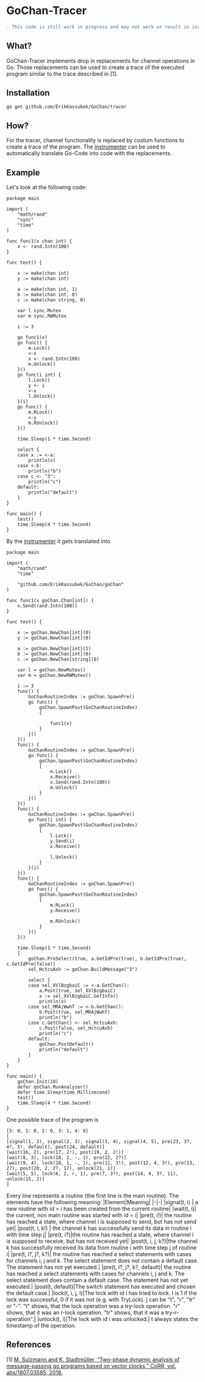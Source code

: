 # GoChan-Tracer

```diff 
- This code is still work in progress and may not work or result in incorrect behavior!
```

## What?
GoChan-Tracer implements drop in replacements for channel operations in Go.
Those replacements can be used to create a trace of the executed program similar to the trace described in [1]. 

## Installation
```
go get github.com/ErikKassubek/GoChan/tracer
```
## How?
For the tracer, channel functionality is replaced by costum functions to create a trace of the program. The [instrumenter](https://github.com/ErikKassubek/GoChan/tree/main/instrumenter) can be used to automatically translate Go-Code into code with the replacements. 

## Example
Let's look at the following code:
```
package main

import (
	"math/rand"
	"sync"
	"time"
)

func func1(x chan int) {
	x <- rand.Intn(100)
}

func test() {

	x := make(chan int)
	y := make(chan int)

	a := make(chan int, 1)
	b := make(chan int, 0)
	c := make(chan string, 0)

	var l sync.Mutex
	var m sync.RWMutex

	i := 3

	go func1(x)
	go func() {
		m.Lock()
		<-x
		x <- rand.Intn(100)
		m.Unlock()
	}()
	go func(i int) {
		l.Lock()
		y <- i
		<-x
		l.Unlock()
	}(i)
	go func() {
		m.RLock()
		<-y
		m.RUnlock()
	}()

	time.Sleep(1 * time.Second)

	select {
	case x := <-a:
		println(x)
	case <-b:
		println("b")
	case c <- "3":
		println("c")
	default:
		println("default")
	}
}

func main() {
	test()
	time.Sleep(4 * time.Second)
}
```
By the [instrumenter](https://github.com/ErikKassubek/GoChan/tree/main/instrumenter) it gets translated into
```
package main

import (
	"math/rand"
	"time"

	"github.com/ErikKassubek/GoChan/goChan"
)

func func1(x goChan.Chan[int]) {
	x.Send(rand.Intn(100))
}

func test() {

	x := goChan.NewChan[int](0)
	y := goChan.NewChan[int](0)

	a := goChan.NewChan[int](1)
	b := goChan.NewChan[int](0)
	c := goChan.NewChan[string](0)

	var l = goChan.NewMutex()
	var m = goChan.NewRWMutex()

	i := 3
	func() {
		GoChanRoutineIndex := goChan.SpawnPre()
		go func() {
			goChan.SpawnPost(GoChanRoutineIndex)
			{

				func1(x)
			}
		}()
	}()
	func() {
		GoChanRoutineIndex := goChan.SpawnPre()
		go func() {
			goChan.SpawnPost(GoChanRoutineIndex)
			{
				m.Lock()
				x.Receive()
				x.Send(rand.Intn(100))
				m.Unlock()
			}
		}()
	}()
	func() {
		GoChanRoutineIndex := goChan.SpawnPre()
		go func(i int) {
			goChan.SpawnPost(GoChanRoutineIndex)
			{
				l.Lock()
				y.Send(i)
				x.Receive()

				l.Unlock()
			}
		}(i)
	}()
	func() {
		GoChanRoutineIndex := goChan.SpawnPre()
		go func() {
			goChan.SpawnPost(GoChanRoutineIndex)
			{
				m.RLock()
				y.Receive()

				m.RUnlock()
			}
		}()
	}()

	time.Sleep(1 * time.Second)
	{
		goChan.PreSelect(true, a.GetIdPre(true), b.GetIdPre(true), c.GetIdPre(false))
		sel_HctcuAxh := goChan.BuildMessage("3")

		select {
		case sel_XVlBzgbaiC := <-a.GetChan():
			a.Post(true, sel_XVlBzgbaiC)
			x := sel_XVlBzgbaiC.GetInfo()
			println(x)
		case sel_MRAjWwhT := <-b.GetChan():
			b.Post(true, sel_MRAjWwhT)
			println("b")
		case c.GetChan() <- sel_HctcuAxh:
			c.Post(false, sel_HctcuAxh)
			println("c")
		default:
			goChan.PostDefault()
			println("default")
		}
	}
}

func main() {
	goChan.Init(10)
	defer goChan.RunAnalyzer()
	defer time.Sleep(time.Millisecond)
	test()
	time.Sleep(4 * time.Second)
}
``` 
One possible trace of the program is
```
[5: 0, 1: 0, 2: 0, 3: 1, 4: 0]
[
[signal(1, 2), signal(2, 3), signal(3, 4), signal(4, 5), pre(23, 3?, 4?, 5!, default), post(24, default)]
[wait(16, 2), pre(17, 2!), post(19, 2, 2!)]
[wait(8, 3), lock(18, 2, -, 1), pre(22, 2?)]
[wait(9, 4), lock(10, 1, -, 1), pre(11, 3!), post(12, 4, 3!), pre(13, 2?), post(20, 2, 2?, 17), unlock(21, 1)]
[wait(5, 5), lock(6, 2, r, 1), pre(7, 3?), post(14, 4, 3?, 11), unlock(15, 2)]
]
```
Every line represents a routine (the first line is the main routine).
The elements have the following meaning:
|Element|Meaning|
|-|-|
|signal(t, i) | a new routine with id = i has been created from the current routine|
|wait(t, i)| the current, non main routine was started with id = i|
|pre(t, i!)| the routine has reached a state, where channel i is supposed to send, but has not send yet|
|post(t, i, k!) | the channel k has successfully send its data in routine i with time step j|
|pre(t, i?)|the routine has reached a state, where channel i is supposed to receive, but has not received yet|
|post(t, i, j, k?)|the channel k has successfully received its data from routine i with time step j of routine i|
|pre(t, i?, j?, k?)| the routine has reached a select statements with cases for channels i, j and k. The select statement does not contain a default case. The statement has not yet executed.|
|pre(t, i?, j?, k?, default)| the routine has reached a select statements with cases for channels i, j and k. The select statement does contain a default case. The statement has not yet executed.|
|post(t, default)|The switch statement has executed and chosen the default case.|
|lock(t, i, j, l)|The lock with id i has tried to lock. l is 1 if the lock was successful, 0 if it was not (e.g. with TryLock). j can be "t", "r", "tr" or "-". "t" shows, that the lock operation was a try-lock operation. "r" shows, that it was an r-lock operation. "tr" shows, that it was a try-r-operation".|
|unlock(t, i)|The lock with id i was unlocked.|
t always states the timestamp of the operation.


## References 
[1] [M. Sulzmann and K. Stadtmüller, “Two-phase dynamic analysis of message-passing
go programs based on vector clocks,” CoRR, vol. abs/1807.03585, 2018.](https://arxiv.org/abs/1807.03585)
